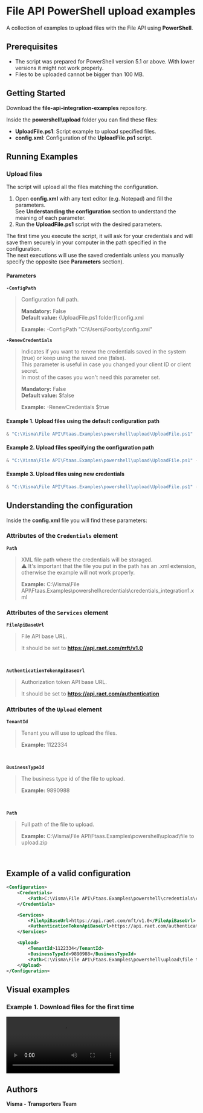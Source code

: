 # File API PowerShell upload examples

A collection of examples to upload files with the File API using **PowerShell**.

## Prerequisites

- The script was prepared for PowerShell version 5.1 or above. With lower versions it might not work properly.
- Files to be uploaded cannot be bigger than 100 MB.

## Getting Started

Download the **file-api-integration-examples** repository.

Inside the **powershell\upload** folder you can find these files:

- **UploadFile.ps1**: Script example to upload specified files.
- **config.xml**: Configuration of the **UploadFile.ps1** script.

## Running Examples

### Upload files

The script will upload all the files matching the configuration.

1. Open **config.xml** with any text editor (e.g. Notepad) and fill the parameters.  
See **Understanding the configuration** section to understand the meaning of each parameter.
2. Run the **UploadFile.ps1** script with the desired parameters.

The first time you execute the script, it will ask for your credentials and will save them securely in your computer in the path specified in the configuration.  
The next executions will use the saved credentials unless you manually specify the opposite (see **Parameters** section).

#### Parameters

**`-ConfigPath`**
> Configuration full path.
>
> **Mandatory:** False  
> **Default value:** {UploadFile.ps1 folder}\config.xml
>
> **Example:** -ConfigPath "C:\Users\Foorby\config.xml"

**`-RenewCredentials`**
> Indicates if you want to renew the credentials saved in the system (true) or keep using the saved one (false).  
> This parameter is useful in case you changed your client ID or client secret.  
> In most of the cases you won't need this parameter set.
>
> **Mandatory:** False  
> **Default value:** $false
>
> **Example:** -RenewCredentials $true

#### Example 1. Upload files using the default configuration path

```powershell
& "C:\Visma\File API\Ftaas.Examples\powershell\upload\UploadFile.ps1"
```

#### Example 2. Upload files specifying the configuration path

```powershell
& "C:\Visma\File API\Ftaas.Examples\powershell\upload\UploadFile.ps1" -ConfigPath "C:\Users\Foorby\config.xml"
```

#### Example 3. Upload files using new credentials

```powershell
& "C:\Visma\File API\Ftaas.Examples\powershell\upload\UploadFile.ps1" -RenewCredentials $true
```

## Understanding the configuration

Inside the **config.xml** file you will find these parameters:

### Attributes of the `Credentials` element

**`Path`**
> XML file path where the credentials will be storaged.  
> :warning: It's important that the file you put in the path has an .xml extension, otherwise the example will not work properly.
>
> **Example:** C:\Visma\File API\Ftaas.Examples\powershell\credentials\credentials_integration1.xml

### Attributes of the `Services` element

**`FileApiBaseUrl`**
> File API base URL.
>
> It should be set to **<https://api.raet.com/mft/v1.0>**

<br />

**`AuthenticationTokenApiBaseUrl`**
> Authorization token API base URL.
>
> It should be set to **<https://api.raet.com/authentication>**

### Attributes of the `Upload` element

**`TenantId`**
> Tenant you will use to upload the files.
>
> **Example:** 1122334

<br/>

**`BusinessTypeId`**
> The business type id of the file to upload.
>
> **Example:** 9890988

<br/>

**`Path`**
> Full path of the file to upload.
>
> **Example:** C:\Visma\File API\Ftaas.Examples\powershell\upload\file to upload.zip

<br/>

## Example of a valid configuration

```xml
<Configuration>
    <Credentials>
        <Path>C:\Visma\File API\Ftaas.Examples\powershell\credentials\credentials_integration1.xml</Path>
    </Credentials>

    <Services>
        <FileApiBaseUrl>https://api.raet.com/mft/v1.0</FileApiBaseUrl>
        <AuthenticationTokenApiBaseUrl>https://api.raet.com/authentication</AuthenticationTokenApiBaseUrl>
    </Services>

    <Upload>
        <TenantId>1122334</TenantId>
        <BusinessTypeId>9890988</BusinessTypeId>
        <Path>C:\Visma\File API\Ftaas.Examples\powershell\upload\file to upload.zip</Path>
    </Upload>
</Configuration>
```

## Visual examples

### Example 1. Download files for the first time

![Upload file for the first time](./media/Example_upload.mp4)

## Authors

**Visma - Transporters Team**
